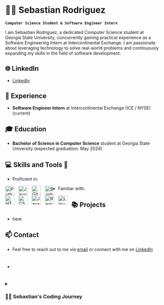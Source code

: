 # 👨‍💻 Sebastian Rodriguez

**`Computer Science Student & Software Engineer Intern`**

I am Sebastian Rodriguez, a dedicated Computer Science student at Georgia State University, concurrently gaining practical experience as a Software Engineering Intern at Intercontinental Exchange. I am passionate about leveraging technology to solve real-world problems and continuously expanding my skills in the field of software development.

## 🌐 LinkedIn
- [LinkedIn](https://www.linkedin.com/in/rodriguezseba2001/)

## 🚀 Experience

- **Software Engineer Intern** at Intercontinental Exchange (ICE / NYSE) (current)

## 🎓 Education

- **Bachelor of Science in Computer Science** student at Georgia State University (expected graduation: May 2024)

## 💻 Skills and Tools 🧰 
- Proficient in:
<img align="left" alt="Python" width="30px" style="padding-right:10px;" src="https://cdn.jsdelivr.net/gh/devicons/devicon/icons/python/python-plain.svg" />
<img align="left" alt="Java" width="30px" style="padding-right:10px;" src="https://cdn.jsdelivr.net/gh/devicons/devicon/icons/java/java-original.svg"/>
<img align="left" alt="Git" width="30px" style="padding-right:10px;" src="https://cdn.jsdelivr.net/gh/devicons/devicon/icons/git/git-original.svg" />
<img align="left" alt="Bash" width="30px" style="padding-right:10px;" src="https://cdn.jsdelivr.net/gh/devicons/devicon/icons/bash/bash-original.svg" />

- Familiar with:
<img align="left" alt="HTML" width="30px" style="padding-right:10px;" src="https://cdn.jsdelivr.net/gh/devicons/devicon/icons/html5/html5-plain.svg" />
<img align="left" alt="CSS" width="30px" style="padding-right:10px;" src="https://cdn.jsdelivr.net/gh/devicons/devicon/icons/css3/css3-plain.svg" />
<img align="left" alt="JavaScript" width="30px" style="padding-right:10px;" src="https://cdn.jsdelivr.net/gh/devicons/devicon/icons/javascript/javascript-plain.svg" />
<img align="left" alt="React" width="30px" style="padding-right:10px;" src="https://cdn.jsdelivr.net/gh/devicons/devicon/icons/react/react-original.svg" />
<img align="left" alt="Linux" width="30px" style="padding-right:10px;" src="https://cdn.jsdelivr.net/gh/devicons/devicon/icons/linux/linux-original.svg" />

## 📚 Projects

- here 

## 📫 Contact

- Feel free to reach out to me via [email](rodriguezseba2001@gmail.com) or connect with me on [LinkedIn](https://www.linkedin.com/in/sebastianrodriguez/)

- #

<details>
 <summary><h3>👨‍💻 Sebastian's Coding Journey</h3></summary>

I embarked on my coding journey back in 2021, stepping into my very first Computer Science class with a curious mind and a blank slate. At that point, lines of code were mysterious strings of characters that held immense potential yet seemed entirely foreign.

Fast forward two years, and the transformation has been remarkable. What began as a novice's exploration has evolved into a passionate pursuit of software craftsmanship. I find myself currently immersed in an exciting role as a Software Engineering Intern, contributing my skills and knowledge to real-world projects at [Company Name].

My journey into the world of code has been a journey of self-discovery and growth. I've come to adore the intricacies of programming languages, the thrill of solving complex problems, and the satisfaction that comes with turning ideas into functional code.

Beyond coding, my interests orbit around all things tech-related. I'm captivated by the constantly evolving landscape of technology, enjoy gaming as a creative escape, and derive immense joy from tackling challenges, both in the digital realm and beyond.

Looking ahead, my sights are set on continuing this exhilarating journey. With plans to transition into a full-time role after graduation, I'm eager to expand my knowledge, contribute meaningfully to innovative projects, and be a part of shaping the ever-evolving world of technology.


